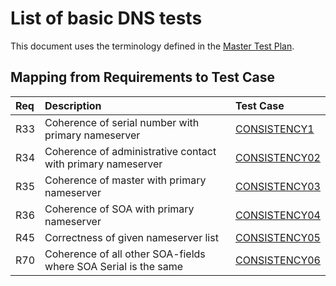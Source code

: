 # List of basic DNS tests

This document uses the terminology defined in the [Master Test Plan](../Master%20Test%20Plan.md).

## Mapping from Requirements to Test Case

|Req| Description                                                          | Test Case |
|:--|:---------------------------------------------------------------------|:----------|
|R33|Coherence of serial number with primary nameserver|[CONSISTENCY1](./consistency01.md)|
|R34|Coherence of administrative contact with primary nameserver|[CONSISTENCY02](./consistency02.md)|
|R35|Coherence of master with primary nameserver|[CONSISTENCY03](./consistency03.md)|
|R36|Coherence of SOA with primary nameserver|[CONSISTENCY04](./consistency04.md)|
|R45|Correctness of given nameserver list|[CONSISTENCY05](./consistency05.md)|
|R70|Coherence of all other SOA-fields where SOA Serial is the same|[CONSISTENCY06](./consistency06.md)|
